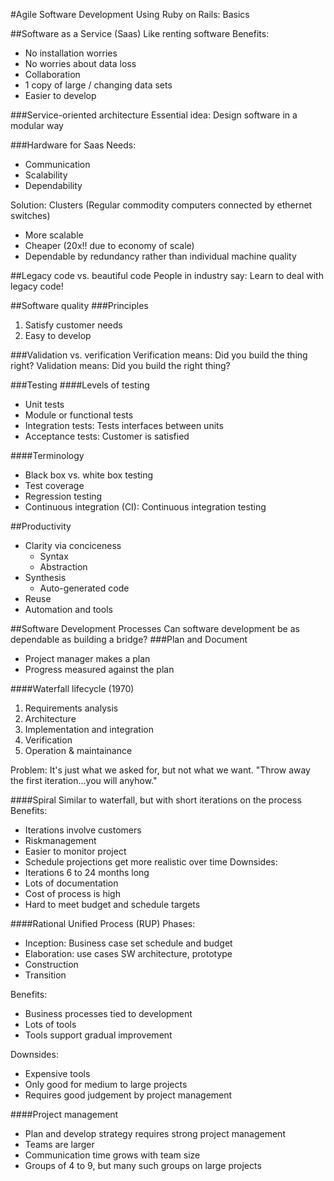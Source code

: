 #Agile Software Development Using Ruby on Rails: Basics

##Software as a Service (Saas)
Like renting software
Benefits:
- No installation worries
- No worries about data loss
- Collaboration
- 1 copy of large / changing data sets
- Easier to develop

###Service-oriented architecture
Essential idea: Design software in a modular way

###Hardware for Saas
Needs:
- Communication
- Scalability
- Dependability

Solution: Clusters (Regular commodity computers connected by ethernet switches)
- More scalable
- Cheaper (20x!! due to economy of scale)
- Dependable by redundancy rather than individual machine quality

##Legacy code vs. beautiful code
People in industry say: Learn to deal with legacy code!

##Software quality
###Principles
1. Satisfy customer needs
2. Easy to develop

###Validation vs. verification
Verification means: Did you build the thing right?
Validation means: Did you build the right thing?

###Testing
####Levels of testing
- Unit tests
- Module or functional tests
- Integration tests: Tests interfaces between units
- Acceptance tests: Customer is satisfied

####Terminology
- Black box vs. white box testing
- Test coverage
- Regression testing
- Continuous integration (CI): Continuous integration testing

##Productivity
- Clarity via conciceness
    - Syntax
    - Abstraction
- Synthesis
    - Auto-generated code
- Reuse
- Automation and tools

##Software Development Processes
Can software development be as dependable as building a bridge?
###Plan and Document
- Project manager makes a plan
- Progress measured against the plan

####Waterfall lifecycle (1970)
1. Requirements analysis
2. Architecture
3. Implementation and integration
4. Verification
5. Operation & maintainance

Problem: It's just what we asked for, but not what we want.
"Throw away the first iteration...you will anyhow."

####Spiral
Similar to waterfall, but with short iterations on the process
Benefits:
- Iterations involve customers
- Riskmanagement
- Easier to monitor project
- Schedule projections get more realistic over time
Downsides:
- Iterations 6 to 24 months long
- Lots of documentation
- Cost of process is high
- Hard to meet budget and schedule targets

####Rational Unified Process (RUP)
Phases:
- Inception: Business case set schedule and budget
- Elaboration: use cases SW architecture, prototype
- Construction
- Transition

Benefits:
- Business processes tied to development
- Lots of tools
- Tools support gradual improvement

Downsides:
- Expensive tools
- Only good for medium to large projects
- Requires good judgement by project management

####Project management
- Plan and develop strategy requires strong project management
- Teams are larger
- Communication time grows with team size
- Groups of 4 to 9, but many such groups on large projects




